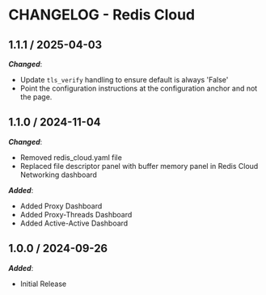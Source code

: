 # CHANGELOG - Redis Cloud

## 1.1.1 / 2025-04-03

***Changed***:

* Update `tls_verify` handling to ensure default is always 'False'
* Point the configuration instructions at the configuration anchor and not the page.

## 1.1.0 / 2024-11-04

***Changed***:

* Removed redis_cloud.yaml file
* Replaced file descriptor panel with buffer memory panel in Redis Cloud Networking dashboard

***Added***:

* Added Proxy Dashboard
* Added Proxy-Threads Dashboard
* Added Active-Active Dashboard

## 1.0.0 / 2024-09-26

***Added***:

* Initial Release
